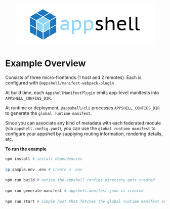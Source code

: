 <div align="center">
  <a href="https://github.com/navaris/appshell">
    <picture>
      <source media="(prefers-color-scheme: dark)" srcset="https://github.com/navaris/appshell/blob/main/assets/branding/appshell-logo-white_2x.png">
      <img alt="appshell" src="https://github.com/navaris/appshell/blob/main/assets/branding/appshell-logo_2x.png">
    </picture>
  </a>
</div>

# Example Overview

Consists of three micro-frontends (1 host and 2 remotes). Each is configured with `@appshell/manifest-webpack-plugin`

At build time, each `AppshellManifestPlugin` emits app-level manifests into  `APPSHELL_CONFIGS_DIR`.

At runtime or deployment, `@appshell/cli` processes `APPSHELL_CONFIGS_DIR` to generate the `global runtime manifest`.

Since you can associate any kind of metadata with each federated module (via `appshell.config.yaml`), you can use the `global runtime manifest` to configure your appshell by supplying routing information, rendering details, etc.

**To run the example**

```bash
npm install # install dependencies

cp sample.env .env # create a .env

npm run build # notice the appshell_configs directory gets created

npm run generate-manifest # appshell.manifest.json is created

npm run start # simple host that fetches the global runtime manifest and displays it

```